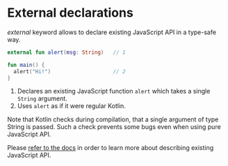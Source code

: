 # External declarations

*external* keyword allows to declare existing JavaScript API in a type-safe way.

```kotlin
external fun alert(msg: String)   // 1

fun main() {
  alert("Hi!")                    // 2
}
```

1. Declares an existing JavaScript function `alert` which takes a single `String` argument.
2. Uses `alert` as if it were regular Kotlin.

Note that Kotlin checks during compilation, that a single argument of type String is passed. 
Such a check prevents some bugs even when using pure JavaScript API.

Please [refer to the docs](https://kotlinlang.org/docs/reference/js-interop.html#external-modifier) in order 
to learn more about describing existing JavaScript API.
